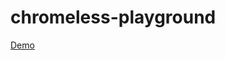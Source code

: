 # chromeless-playground

[Demo](https://chromeless-homepage.netlify.com/#src=const%20chromeless%20=%20new%20Chromeless(%7B%20remote:%20true%20%7D)%0A%0Aconst%20screenshot%20=%20await%20chromeless%0A%20%20.goto('https://www.graph.cool')%0A%20%20.scrollTo(0,%202000)%0A%20%20.screenshot()%0A%0Aconsole.log(screenshot)%0A%0Aawait%20chromeless.end())
